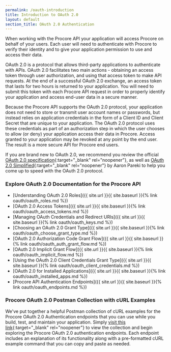 ```yaml
---
permalink: /oauth-introduction
title: Introduction to OAuth 2.0
layout: default
section_title: OAuth 2.0 Authentication
---
```


When working with the Procore API your application will access Procore on behalf of your users. Each user will need to authenticate with Procore to verify their identity and to give your application permission to use and access their data.

OAuth 2.0 is a protocol that allows third-party applications to authenticate with APIs. OAuth 2.0 facilitates two main actions - obtaining an access token through user authorization, and using that access token to make API requests. At the end of a successful OAuth 2.0 exchange, an access token that lasts for two hours is returned to your application. You will need to submit this token with each Procore API request in order to properly identify your application and access end-user data in a secure manner.

Because the Procore API supports the OAuth 2.0 protocol, your application does not need to store or transmit user account names or passwords, but instead relies on application credentials in the form of a Client ID and Client Secret that are unique to your application. The OAuth 2.0 protocol uses these credentials as part of an authorization step in which the user chooses to allow (or deny) your application access their data in Procore. Access granted to your application may be revoked at any point by the end user. The result is a more secure API for Procore end users.

If you are brand new to OAuth 2.0, we recommend you review the official [OAuth 2.0 specification](http://tools.ietf.org/html/rfc6749){:target="_blank" rel="noopener"}, as well as [OAuth 2.0 Simplified](http://aaronparecki.com/oauth-2-simplified/){:target="_blank" rel="noopener"} by Aaron Pareki to help you come up to speed with the OAuth 2.0 protocol.

### Explore OAuth 2.0 Documentation for the Procore API

- [Understanding OAuth 2.0 Roles]({{ site.url }}{{ site.baseurl }}{% link oauth/oauth_roles.md %})
- [OAuth 2.0 Access Tokens]({{ site.url }}{{ site.baseurl }}{% link oauth/oauth_access_tokens.md %})
- [Managing OAuth Credentials and Redirect URIs]({{ site.url }}{{ site.baseurl }}{% link oauth/oauth_keys.md %})
- [Choosing an OAuth 2.0 Grant Type]({{ site.url }}{{ site.baseurl }}{% link oauth/oauth_choose_grant_type.md %})
- [OAuth 2.0 Authorization Code Grant Flow]({{ site.url }}{{ site.baseurl }}{% link oauth/oauth_auth_grant_flow.md %})
- [OAuth 2.0 Implicit Grant Flow]({{ site.url }}{{ site.baseurl }}{% link oauth/oauth_implicit_flow.md %})
- [Using the OAuth 2.0 Client Credentials Grant Type]({{ site.url }}{{ site.baseurl }}{% link oauth/oauth_client_credentials.md %})
- [OAuth 2.0 for Installed Applications]({{ site.url }}{{ site.baseurl }}{% link oauth/oauth_installed_apps.md %})
- [Procore API Authentication Endpoints]({{ site.url }}{{ site.baseurl }}{% link oauth/oauth_endpoints.md %})

### Procore OAuth 2.0 Postman Collection with cURL Examples ###

We've put together a helpful Postman collection of cURL examples for the Procore OAuth 2.0 Authentication endpoints that you can use while you build, test, and maintain your application. Simply [visit this link](https://documenter.getpostman.com/view/3996804/SW7bzS65){:target="_blank" rel="noopener"} to view the collection and begin exploring the Procore OAuth 2.0 authentication endpoints. Each endpoint includes an explanation of its functionality along with a pre-formatted cURL example command that you can copy and paste as needed.
